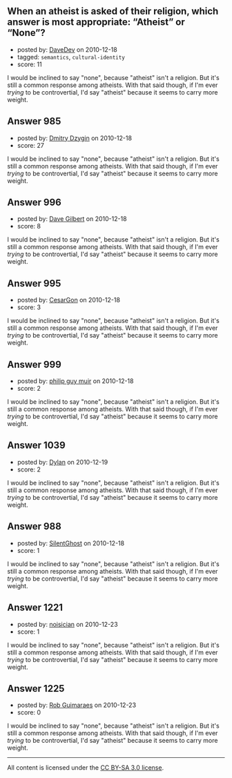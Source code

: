 ## When an atheist is asked of their religion, which answer is most appropriate: “Atheist” or “None”?

- posted by: [DaveDev](https://stackexchange.com/users/-1/284-davedev) on 2010-12-18
- tagged: `semantics`, `cultural-identity`
- score: 11

I would be inclined to say "none", because "atheist" isn't a religion. But it's still a common response among atheists. With that said though, if I'm ever *trying* to be controvertial, I'd say "atheist" because it seems to carry more weight.


## Answer 985

- posted by: [Dmitry Dzygin](https://stackexchange.com/users/-1/119-dmitry-dzygin) on 2010-12-18
- score: 27

I would be inclined to say "none", because "atheist" isn't a religion. But it's still a common response among atheists. With that said though, if I'm ever *trying* to be controvertial, I'd say "atheist" because it seems to carry more weight.


## Answer 996

- posted by: [Dave Gilbert](https://stackexchange.com/users/-1/238-dave-gilbert) on 2010-12-18
- score: 8

I would be inclined to say "none", because "atheist" isn't a religion. But it's still a common response among atheists. With that said though, if I'm ever *trying* to be controvertial, I'd say "atheist" because it seems to carry more weight.


## Answer 995

- posted by: [CesarGon](https://stackexchange.com/users/-1/80-cesargon) on 2010-12-18
- score: 3

I would be inclined to say "none", because "atheist" isn't a religion. But it's still a common response among atheists. With that said though, if I'm ever *trying* to be controvertial, I'd say "atheist" because it seems to carry more weight.


## Answer 999

- posted by: [philip guy muir](https://stackexchange.com/users/-1/182-philip-guy-muir) on 2010-12-18
- score: 2

I would be inclined to say "none", because "atheist" isn't a religion. But it's still a common response among atheists. With that said though, if I'm ever *trying* to be controvertial, I'd say "atheist" because it seems to carry more weight.


## Answer 1039

- posted by: [Dylan](https://stackexchange.com/users/-1/109-dylan) on 2010-12-19
- score: 2

I would be inclined to say "none", because "atheist" isn't a religion. But it's still a common response among atheists. With that said though, if I'm ever *trying* to be controvertial, I'd say "atheist" because it seems to carry more weight.


## Answer 988

- posted by: [SilentGhost](https://stackexchange.com/users/-1/33-silentghost) on 2010-12-18
- score: 1

I would be inclined to say "none", because "atheist" isn't a religion. But it's still a common response among atheists. With that said though, if I'm ever *trying* to be controvertial, I'd say "atheist" because it seems to carry more weight.


## Answer 1221

- posted by: [noisician](https://stackexchange.com/users/-1/90-noisician) on 2010-12-23
- score: 1

I would be inclined to say "none", because "atheist" isn't a religion. But it's still a common response among atheists. With that said though, if I'm ever *trying* to be controvertial, I'd say "atheist" because it seems to carry more weight.


## Answer 1225

- posted by: [Rob Guimaraes](https://stackexchange.com/users/-1/361-rob-guimaraes) on 2010-12-23
- score: 0

I would be inclined to say "none", because "atheist" isn't a religion. But it's still a common response among atheists. With that said though, if I'm ever *trying* to be controvertial, I'd say "atheist" because it seems to carry more weight.



---

All content is licensed under the [CC BY-SA 3.0 license](https://creativecommons.org/licenses/by-sa/3.0/).
